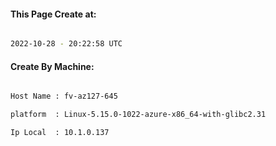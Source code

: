 
   
#### This Page Create at:

```bash

2022-10-28 - 20:22:58 UTC

```

#### Create By Machine:

```bash

Host Name : fv-az127-645

platform  : Linux-5.15.0-1022-azure-x86_64-with-glibc2.31

Ip Local  : 10.1.0.137

```

